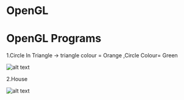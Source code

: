 # OpenGL
# OpenGL Programs

1.Circle In Triangle -> triangle colour = Orange ,Circle Colour= Green

![alt text](https://github.com/amblesuraj/OpenGL.git/master/CircleInTriangle.PNG)

2.House 

![alt text](https://github.com/amblesuraj/OpenGL/master/House.PNG)


